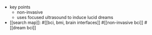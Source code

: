   * key points
    * non-invasive
    * uses focused ultrasound to induce lucid dreams
  * [[search map]]: #[[bci, bmi, brain interfaces]] #[[non-invasive bci]] #[[dream bci]] 